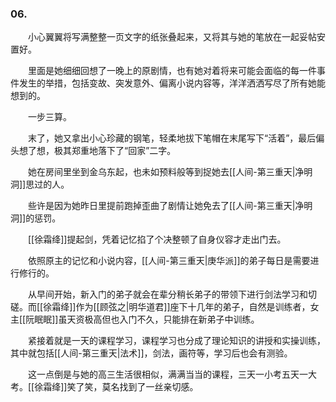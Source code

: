 ### 06.

　　小心翼翼将写满整整一页文字的纸张叠起来，又将其与她的笔放在一起妥帖安置好。

　　里面是她细细回想了一晚上的原剧情，也有她对着将来可能会面临的每一件事件发生的举措，包括变故、突发意外、偏离小说内容等，洋洋洒洒写尽了所有她能想到的。

　　一步三算。

　　末了，她又拿出小心珍藏的钢笔，轻柔地拔下笔帽在末尾写下“活着”，最后偏头想了想，极其郑重地落下了“回家”二字。

　　她在房间里坐到金乌东起，也未如预料般等到捉她去[[人间-第三重天|净明洞]]思过的人。

　　些许是因为她昨日里提前跑掉歪曲了剧情让她免去了[[人间-第三重天|净明洞]]的惩罚。

　　[[徐霜绛]]提起剑，凭着记忆掐了个决整顿了自身仪容才走出门去。

　　依照原主的记忆和小说内容，[[人间-第三重天|庚华派]]的弟子每日是需要进行修行的。

　　从早间开始，新入门的弟子就会在辈分稍长弟子的带领下进行剑法学习和切磋。而[[徐霜绛]]作为[[顾弦之|明华道君]]座下十几年的弟子，自然是训练者，女主[[阮眠眠]]虽天资极高但也入门不久，只能排在新弟子中训练。

　　紧接着就是一天的课程学习，课程学习也分成了理论知识的讲授和实操训练，其中就包括[[人间-第三重天|法术]]，剑法，画符等，学习后也会有测验。

　　这一点倒是与她的高三生活很相似，满满当当的课程，三天一小考五天一大考。[[徐霜绛]]笑了笑，莫名找到了一丝亲切感。
